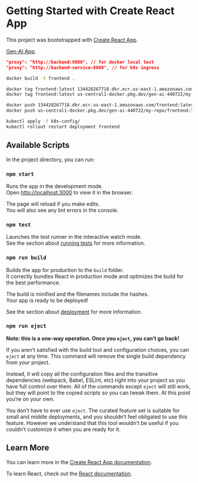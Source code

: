 # Getting Started with Create React App

This project was bootstrapped with [Create React App](https://github.com/facebook/create-react-app).

[Gen-AI App](http://aa67ee659414d41718e15e260bb162e6-1825036394.us-east-1.elb.amazonaws.com).

```json
"proxy": "http://backend:8080", // for docker local test
"proxy": "http://backend-service:8080", // for k8s ingress
```

```bash
docker build -t frontend .
```

```bash
docker tag frontend:latest 134428267718.dkr.ecr.us-east-1.amazonaws.com/frontend:latest
docker tag frontend:latest us-central1-docker.pkg.dev/gen-ai-440722/my-repo/frontend:latest
```

```bash
docker push 134428267718.dkr.ecr.us-east-1.amazonaws.com/frontend:latest
docker push us-central1-docker.pkg.dev/gen-ai-440722/my-repo/frontend:latest
```

```bash
kubectl apply -f k8s-config/
kubectl rollout restart deployment frontend
```

## Available Scripts

In the project directory, you can run:

### `npm start`

Runs the app in the development mode.\
Open [http://localhost:3000](http://localhost:3000) to view it in the browser.

The page will reload if you make edits.\
You will also see any lint errors in the console.

### `npm test`

Launches the test runner in the interactive watch mode.\
See the section about [running tests](https://facebook.github.io/create-react-app/docs/running-tests) for more information.

### `npm run build`

Builds the app for production to the `build` folder.\
It correctly bundles React in production mode and optimizes the build for the best performance.

The build is minified and the filenames include the hashes.\
Your app is ready to be deployed!

See the section about [deployment](https://facebook.github.io/create-react-app/docs/deployment) for more information.

### `npm run eject`

**Note: this is a one-way operation. Once you `eject`, you can’t go back!**

If you aren’t satisfied with the build tool and configuration choices, you can `eject` at any time. This command will remove the single build dependency from your project.

Instead, it will copy all the configuration files and the transitive dependencies (webpack, Babel, ESLint, etc) right into your project so you have full control over them. All of the commands except `eject` will still work, but they will point to the copied scripts so you can tweak them. At this point you’re on your own.

You don’t have to ever use `eject`. The curated feature set is suitable for small and middle deployments, and you shouldn’t feel obligated to use this feature. However we understand that this tool wouldn’t be useful if you couldn’t customize it when you are ready for it.

## Learn More

You can learn more in the [Create React App documentation](https://facebook.github.io/create-react-app/docs/getting-started).

To learn React, check out the [React documentation](https://reactjs.org/).
